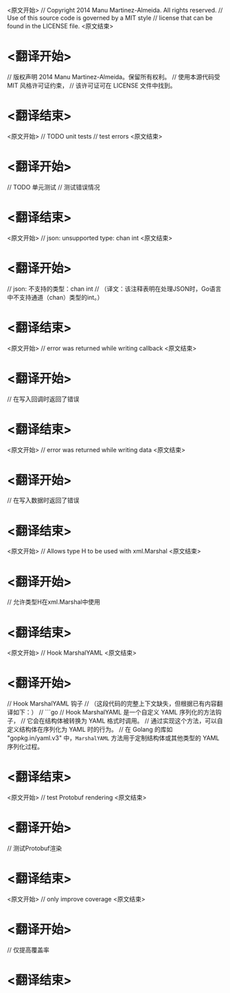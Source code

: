 
<原文开始>
// Copyright 2014 Manu Martinez-Almeida. All rights reserved.
// Use of this source code is governed by a MIT style
// license that can be found in the LICENSE file.
<原文结束>

# <翻译开始>
// 版权声明 2014 Manu Martinez-Almeida。保留所有权利。
// 使用本源代码受 MIT 风格许可证约束，
// 该许可证可在 LICENSE 文件中找到。
# <翻译结束>


<原文开始>
// TODO unit tests
// test errors
<原文结束>

# <翻译开始>
// TODO 单元测试
// 测试错误情况
# <翻译结束>


<原文开始>
	// json: unsupported type: chan int
<原文结束>

# <翻译开始>
// json: 不支持的类型：chan int
// （译文：该注释表明在处理JSON时，Go语言中不支持通道（chan）类型的int。）
# <翻译结束>


<原文开始>
// error was returned while writing callback
<原文结束>

# <翻译开始>
// 在写入回调时返回了错误
# <翻译结束>


<原文开始>
// error was returned while writing data
<原文结束>

# <翻译开始>
// 在写入数据时返回了错误
# <翻译结束>


<原文开始>
// Allows type H to be used with xml.Marshal
<原文结束>

# <翻译开始>
// 允许类型H在xml.Marshal中使用
# <翻译结束>


<原文开始>
// Hook MarshalYAML
<原文结束>

# <翻译开始>
// Hook MarshalYAML 钩子
// （这段代码的完整上下文缺失，但根据已有内容翻译如下：）
// ```go
// Hook MarshalYAML 是一个自定义 YAML 序列化的方法钩子，
// 它会在结构体被转换为 YAML 格式时调用。
// 通过实现这个方法，可以自定义结构体在序列化为 YAML 时的行为。
// 在 Golang 的库如 "gopkg.in/yaml.v3" 中，`MarshalYAML` 方法用于定制结构体或其他类型的 YAML 序列化过程。
# <翻译结束>


<原文开始>
// test Protobuf rendering
<原文结束>

# <翻译开始>
// 测试Protobuf渲染
# <翻译结束>


<原文开始>
	// only improve coverage
<原文结束>

# <翻译开始>
// 仅提高覆盖率
# <翻译结束>

